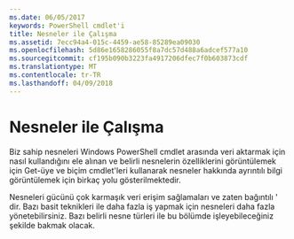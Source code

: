 ```yaml
---
ms.date: 06/05/2017
keywords: PowerShell cmdlet'i
title: Nesneler ile Çalışma
ms.assetid: 7ecc94a4-015c-4459-ae58-85289ea09030
ms.openlocfilehash: 5d86e1658286055f8a7dc57d488a6adcef577a10
ms.sourcegitcommit: cf195b090b3223fa4917206dfec7f0b603873cdf
ms.translationtype: MT
ms.contentlocale: tr-TR
ms.lasthandoff: 04/09/2018
---
```

# <a name="working-with-objects"></a>Nesneler ile Çalışma

Biz sahip nesneleri Windows PowerShell cmdlet arasında veri aktarmak için nasıl kullandığını ele alınan ve belirli nesnelerin özelliklerini görüntülemek için Get-üye ve biçim cmdlet'leri kullanarak nesneler hakkında ayrıntılı bilgi görüntülemek için birkaç yolu gösterilmektedir.

Nesneleri gücünü çok karmaşık veri erişim sağlamaları ve zaten bağıntılı ' dir. Bazı basit teknikleri ile daha fazla iş yapmak için nesneleri daha fazla yönetebilirsiniz. Bazı belirli nesne türleri ile bu bölümde işleyebileceğiniz şekilde bakmak olacak.